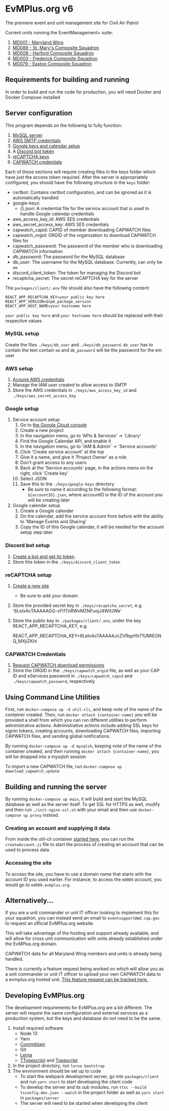 # EvMPlus.org v6

The premiere event and unit management site for Civil Air Patrol

Current units running the EventManagement+ suite:

1. [MD001 - Maryland Wing](https://mdwg.evmplus.org/)
2. [MD089 - St. Mary's Composite Squadron](https://stmarys.evmplus.org/)
3. [MD008 - Harford Composite Squadron](https://harford.evmplus.org/)
4. [MD003 - Frederick Composite Squadron](https://frederick.evmplus.org/)
5. [MD079 - Easton Composite Squadron](https://easton.evmplus.org)

## Requirements for building and running

In order to build and run the code for production, you will need Docker and Docker Compose installed

## Server configuration

This program depends on the following to fully function:

1. [MySQL server](#mysql-setup)
2. [AWS SMTP credentials](#aws-setup)
3. [Google keys and calendar setup](#google-setup)
4. A [Discord bot token](#discord-bot-setup)
5. [reCAPTCHA keys](#recaptcha-setup)
6. [CAPWATCH credentials](#capwatch-setup)

Each of these sections will require creating files in the keys folder which have just the access token required. After the server is appropriately configured, you should have the following structure in the `keys` folder:

- certbot: Contains certbot configuration, and can be ignored as it is automatically handled
- google-keys:
    - {}.json: A credential file for the service account that is used to handle Google calendar credentials
- aws_access_key_id: AWS SES credentials
- aws_secret_access_key: AWS SES credentials
- capwatch_capid: CAPID of member downloading CAPWATCH files
- capwatch_orgid: ORGID of the organization to download CAPWATCH files for
- capwatch_password: The password of the member who is downloading CAPWATCH information
- db_password: The password for the MySQL database
- db_user: The username for the MySQL database. Currently, can only be `em`
- discord_client_token: The token for managing the Discord bot
- recaptcha_secret: The secret reCAPTCHA key for the server

The `packages/client/.env` file should also have the following content:

    REACT_APP_RECAPTCHA_KEY=your public key here
    REACT_APP_VERSION=$npm_package_version
    REACT_APP_HOST_NAME=your hostname here

`your public key here` and `your hostname here` should be replaced with their respective values

### MySQL setup

Create the files `./keys/db_user` and `./keys/db_password`. `db_user` has to contain the text contain `em` and `db_password` will be the password for the em user

### AWS setup

1. [Acquire AWS credentials](https://docs.aws.amazon.com/sdk-for-javascript/v2/developer-guide/getting-your-credentials.html)
2. Manage the IAM user created to allow access to SMTP
3. Store the AWS credentials in `./keys/aws_access_key_id` and `./keys/aws_secret_access_key`

### Google setup

1. Service account setup
    1. Go to [the Google Cloud console](https://console.cloud.google.com/)
    2. Create a new project
    3. In the navigation menu, go to 'APIs & Services' -> 'Library'
    4. Find the Google Calendar API, and enable it
    5. In the navigation menu, go to 'IAM & Admin' -> 'Service accounts'
    6. Click 'Create service account' at the top
    7. Give it a name, and give it 'Project Owner' as a role
    8. Don't grant access to any users
    9. Back at the 'Service accounts' page, in the actions menu on the right, click 'Create key'
    10. Select JSON
    11. Save this to the `./keys/google-keys` directory
        - Be sure to name it according to the following format: `${accountID}.json`, where accountID is the ID of the account you will be creating later
2. Google calendar setup
    1. Create a Google calendar
    2. On the calendar, add the service account from before with the ability to 'Manage Events and Sharing'
    3. Copy the ID of this Google calendar, it will be needed for the account setup step later

### Discord bot setup

1. [Create a bot and get its token](https://discordpy.readthedocs.io/en/latest/discord.html).
2. Store this token in the `./keys/discord_client_token`

### reCAPTCHA setup

1. [Create a new site](https://www.google.com/recaptcha/admin/create)
    - Be sure to add your domain
2. Store the provided secret key in `./keys/recaptcha_secret`, e.g. '6LeIxAcTAAAAAGG-vFI1TnRWxMZNFuojJ4WifJWe'
3. Store the public key in `./packages/client/.env`, under the key REACT_APP_RECAPTCHA_KEY, e.g.

    REACT_APP_RECAPTCHA_KEY=6LeIxAcTAAAAAJcZVRqyHh71UMIEGNQ_MXjiZKhI

### CAPWATCH Credentials

1. [Request CAPWATCH download permissions](https://capnhq.gov/cap.capwatch.web/Modules/CapwatchRequest.aspx)
2. Store the ORGID in the `./keys/capwatch_orgid` file, as well as your CAP ID and eServices password in `./keys/capwatch_capid` and `./keys/capwatch_password`, respectively

## Using Command Line Utilities

First, run `docker-compose up -d util-cli`, and keep note of the name of the container created. Then, run `docker attach {container-name}` you will be provided a shell from which you can run different utilities to perform administrative actions. Administrative actions include adding SSL keys for signin tokens, creating accounts, downloading CAPWATCH files, importing CAPWATCH files, and sending global notifications.

By running `docker-compose up -d mysqlsh`, keeping note of the name of the container created, and then running `docker attach {container-name}`, you will be dropped into a mysqlsh session

To import a new CAPWATCH file, run `docker-compose up download_capwatch_update`

## Building and running the server

By running `docker-compose up main`, it will build and start the MySQL database as well as the server itself. To get SSL for HTTPS as well, modify and then run `./init-nginx-ssl.sh` with your email and then use `docker-compose up proxy` instead.

### Creating an account and supplying it data

From inside the util-cli container [started here](#using-command-line-utilities), you can run the `createAccount.js` file to start the process of creating an account that can be used to process data

### Accessing the site

To access the site, you have to use a domain name that starts with the account ID you used earlier. For instance, to access the `md089` account, you would go to `md089.evmplus.org`.

## Alternatively...

If you are a unit commander or unit IT officer looking to implement this for your squadron, you can instead send an email to `eventsupport@md.cap.gov` to request an official EvMPlus.org website.

This will take advantage of the hosting and support already available, and will allow for cross unit communication with units already established under the EvMPlus.org domain.

CAPWATCH data for all Maryland Wing members and units is already being handled.

There is currently a feature request being worked on which will allow you as a unit commander or unit IT officer to upload your own CAPWATCH data to a evmplus.org hosted unit. [This feature request can be tracked here.](https://github.com/cap-md089/evmplus-v6/issues/48)

## Developing EvMPlus.org

The development requirements for EvMPlus.org are a bit different. The server will require the same configuration and external services as a production system, but the keys and database do not need to be the same.

1. Install required software
    - Node 13
    - Yarn
    - [Commitizen](https://github.com/commitizen/cz-cli)
    - Git
    - [Lerna](https://www.npmjs.com/package/lerna)
    - [TTypescript](https://www.npmjs.com/package/ttypescript) and [Typescript](https://www.npmjs.com/package/typescript)
2. In the project directory, run `lerna bootstrap`
3. The environment should be set up to code
    - To start the webpack development server, go into `packages/client` and run `yarn start` to start developing the client code
    - To develop the server and its sub modules, run `ttsc --build tsconfig.dev.json --watch` in the project folder as well as `yarn start` in `packages/server`
    - The server will need to be started when developing the client